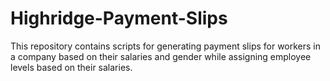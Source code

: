 # Highridge-Payment-Slips
This repository contains scripts for generating payment slips for workers in a company based on their salaries and gender while assigning employee levels based on their salaries.
